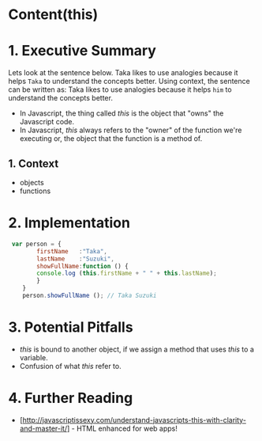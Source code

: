 # Content(this)
# 1. Executive Summary 
Lets look at the sentence below.
Taka likes to use analogies because it helps ```Taka``` to understand the concepts better.
Using context, the sentence can be written as:
Taka likes to use analogies because it helps ```him``` to understand the concepts better.
- In Javascript, the thing called *this* is the object that "owns" the Javascript code.
- In Javascript, *this* always refers to the "owner" of the function we're executing or, the object that the function is a method of. 
 ## 1. Context 
 - objects
 - functions
# 2. Implementation
```Javascript
 var person = {  
        firstName   :"Taka",  
        lastName    :"Suzuki",  
        showFullName:function () {  
        console.log (this.firstName + " " + this.lastName);  
        }  
    }  
    person.showFullName (); // Taka Suzuki 
```
# 3. Potential Pitfalls
- *this* is bound to another object, if we assign a method that uses *this* to a variable.
- Confusion of what *this* refer to.
# 4. Further Reading
* [http://javascriptissexy.com/understand-javascripts-this-with-clarity-and-master-it/] - HTML enhanced for web apps!
